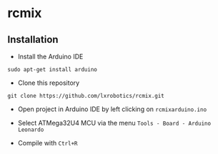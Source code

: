 # rcmix

## Installation

* Install the Arduino IDE

```
sudo apt-get install arduino
```
* Clone this repository

 ```
git clone https://github.com/lxrobotics/rcmix.git
```
* Open project in Arduino IDE by left clicking on `rcmixarduino.ino`

* Select ATMega32U4 MCU via the menu `Tools - Board - Arduino Leonardo`

* Compile with `Ctrl+R`
